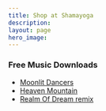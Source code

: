 ```yaml
---
title: Shop at Shamayoga
description:
layout: page
hero_image:
---
```


<div id="my-store-4767287"></div>
<div>
<script type="text/javascript" src="https://app.ecwid.com/script.js?4767287&data_platform=code&data_date=2015-06-05" charset="utf-8"></script><script type="text/javascript"> xProductBrowser("categoriesPerRow=3","views=grid(3,3) list(10) table(20)","categoryView=grid","searchView=list","id=my-store-4767287");</script>
</div>

<h3>Free Music Downloads</h3>
<ul>
  <li><a href="music/05-The-moonlit-dancers.mp3" target="_blank">Moonlit Dancers</a></li>  
  <li><a href="music/06-heaven-mountain.mp3" target="_blank">Heaven Mountain</a></li>
  <li><a href="music/07-Realm-of-Dream-remix.mp3" target="_blank">Realm Of Dream remix</a></li>
  </ul>
